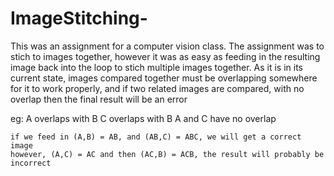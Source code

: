 # ImageStitching-
This was an assignment for a computer vision class. The assignment was to stich to images together, 
however it was as easy as feeding in the resulting image back into the loop to stich multiple images together.
As it is in its current state, images compared together must be overlapping somewhere for it to work properly, 
and if two related images are compared, with no overlap then the final result will be an error

eg: A overlaps with B
    C overlaps with B
    A and C have no overlap
    
    if we feed in (A,B) = AB, and (AB,C) = ABC, we will get a correct image
    however, (A,C) = AC and then (AC,B) = ACB, the result will probably be incorrect
